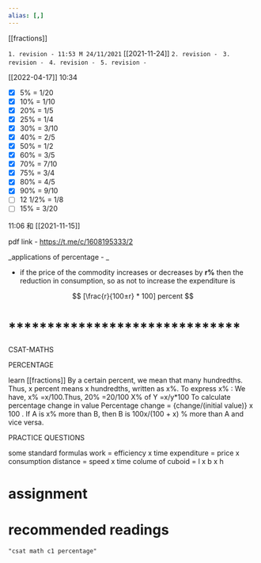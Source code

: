 ```yaml
---
alias: [,]
---
```

[[fractions]]

`1. revision - 11:53 M 24/11/2021` [[2021-11-24]]
`2. revision - `
`3. revision - `
`4. revision - `
`5. revision - `
		
[[2022-04-17]] 10:34
- [x] 5%        =       1/20
- [x] 10%       =       1/10
- [x] 20%       =       1/5
- [x] 25%       =       1/4
- [x] 30%       =       3/10
- [x] 40%       =       2/5
- [x] 50%       =       1/2
- [x] 60%       =       3/5
- [x] 70%       =       7/10
- [x] 75%       =       3/4
- [x] 80%       =       4/5
- [x] 90%       =       9/10
- [ ] 12 1/2% =       1/8
- [ ] 15%       =       3/20

11:06 和 [[2021-11-15]]

pdf link - https://t.me/c/1608195333/2

_applications of percentage - _

- if the price of the commodity increases or decreases by **r%** then the reduction in consumption, so as not to increase the expenditure is

$$
[\frac{r}{100±r} * 100] percent
$$
# ******************************
CSAT-MATHS

PERCENTAGE

learn [[fractions]]
By a certain percent, we mean that many hundredths.
Thus, x percent means x hundredths, written as x%.
To express x% : We have, x% =x/100.Thus, 20% =20/100
X% of Y =x/y*100
To calculate percentage change in value
 Percentage change = {change/(initial value)} x 100 .
If A is x% more than B, then B is 100x/(100 + x) % more than A and vice versa.

PRACTICE QUESTIONS

some standard formulas
work = efficiency x time
expenditure = price x consumption
distance = speed x time
colume of cuboid = l x b x h

# assignment

# recommended readings
```query 2022-03-10 17:10
"csat math c1 percentage"
```
